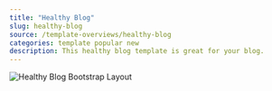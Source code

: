 ```yaml
---
title: "Healthy Blog"
slug: healthy-blog
source: /template-overviews/healthy-blog
categories: template popular new
description: This healthy blog template is great for your blog.
---
```


<img src="/img/healthy-blog.jpg" class="img-responsive" alt="Healthy Blog Bootstrap Layout">
